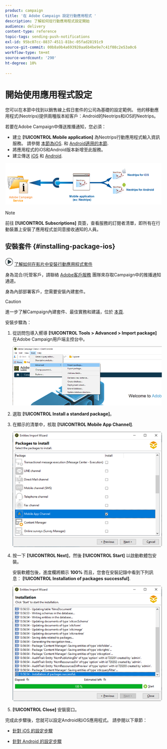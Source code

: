 ```yaml
---
product: campaign
title: '在 Adobe Campaign 設定行動應用程式 '
description: 了解如何從行動應用程式設定開始
audience: delivery
content-type: reference
topic-tags: sending-push-notifications
exl-id: 95bc07cc-8837-4511-81bc-05fad28191c9
source-git-commit: 00b8a9b4a693920aa6b4be9e7c41f08c2e53a0c6
workflow-type: tm+mt
source-wordcount: '290'
ht-degree: 10%

---
```


# 開始使用應用程式設定

您可以在本節中找到以銷售線上假日套件的公司為基礎的設定範例。 他的移動應用程式(Neotrips)提供兩種版本給客戶：Android的Neotrips和iOS的Neotrips。

若要在Adobe Campaign中傳送推播通知，您必須：

* 建立 **[!UICONTROL Mobile application]** 為Neotrips行動應用程式輸入資訊服務。 請參閱 [本節為iOS](configuring-the-mobile-application.md#configuring-ios-service). 和 [Android適用的本節](configuring-the-mobile-application-android.md#configuring-android-service).
* 將應用程式的iOS和Android版本新增至此服務。
* 建立傳送 [iOS](create-notifications-ios.md) 和 [Android](create-notifications-android.md).

![](assets/nmac_service_diagram.png)

>[!NOTE]
>
>前往 **[!UICONTROL Subscriptions]** 頁簽，查看服務的訂閱者清單，即所有在行動裝置上安裝了應用程式並同意接收通知的人員。

## 安裝套件 {#installing-package-ios}

![](assets/do-not-localize/how-to-video.png) [了解如何在影片中安裝行動應用程式套件](https://experienceleague.adobe.com/docs/campaign-classic-learn/tutorials/sending-messages/push-channel/installing-the-mobile-app-channel.html?lang=en#sending-messages)

身為混合/托管客戶，請聯絡 [Adobe客戶服務](https://helpx.adobe.com/tw/enterprise/admin-guide.html/enterprise/using/support-for-experience-cloud.ug.html) 團隊來存取Campaign中的推播通知通道。

身為內部部署客戶，您需要安裝內建套件。

>[!CAUTION]
>
>進一步了解Campaign內建套件、最佳實務和建議，位於 [本頁](../../installation/using/installing-campaign-standard-packages.md).

安裝步驟為：

1. 從訪問包導入嚮導 **[!UICONTROL Tools > Advanced > Import package]** 在Adobe Campaign用戶端主控台中。

   ![](assets/package_ios.png)

1. 選取 **[!UICONTROL Install a standard package]**。

1. 在顯示的清單中，核取 **[!UICONTROL Mobile App Channel]**.

   ![](assets/package_ios_2.png)

1. 按一下 **[!UICONTROL Next]**，然後 **[!UICONTROL Start]** 以啟動軟體包安裝。

   安裝軟體包後，進度欄將顯示 **100%** 而且，您會在安裝記錄中看到下列訊息： **[!UICONTROL Installation of packages successful]**.

   ![](assets/package_ios_3.png)

1. **[!UICONTROL Close]** 安裝窗口。

完成此步驟後，您就可以設定Android和iOS應用程式。
請參閱以下章節：

* [針對 iOS 的設定步驟](configuring-the-mobile-application.md)

* [針對 Android 的設定步驟](configuring-the-mobile-application-android.md)
